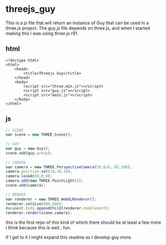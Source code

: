 # threejs_guy

This is a js file that will return an instance of Guy that can be used in a three.js project. The guy.js file depends on three.js, and when I started making this I was using three.js r91.

## html
```
<!doctype html>
<html>
    <head>
        <title>Threejs Guy</title>
    </head>
    <body>
        <script src="three.min.js"></script>
        <script src="guy.js"></script>
        <script src="main.js"></script>
    </body>
</html>
```

## js
```js
// SCENE
var scene = new THREE.Scene();
 
// GUY
var guy = new Guy();
scene.add(guy.group);
 
// CAMERA
var camera = new THREE.PerspectiveCamera(50,8/6,.05,100);
camera.position.set(10,10,10);
camera.lookAt(0,0,0);
camera.add(new THREE.PointLight());
scene.add(camera);
 
// RENDER
var renderer = new THREE.WebGLRenderer();
renderer.setSize(800,600);
document.body.appendChild(renderer.domElement);
renderer.render(scene,camera);
```

this is the first repo of this kind of which there should be at least a few more I think because this is well...fun.

If I get to it I might expand this readme as I develop guy more.